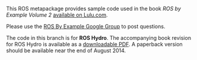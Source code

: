 This ROS metapackage provides sample code used in the book *ROS by Example Volume 2* [available on Lulu.com](http://www.lulu.com/shop/r-patrick-goebel/ros-by-example-volume-2-hydro/ebook/product-21735506.html).

Please use the [ROS By Example Google Group](https://groups.google.com/forum/#!forum/ros-by-example) to post questions.

The code in this branch is for **ROS Hydro**.  The accompanying book revision for ROS Hydro is available as a [downloadable PDF](http://www.lulu.com/shop/r-patrick-goebel/ros-by-example-volume-2-hydro/ebook/product-21735506.html).  A paperback version should be available near the end of August 2014.


